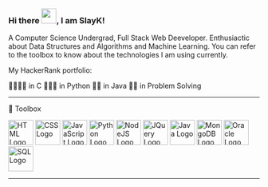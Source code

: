 ### Hi there <img src="https://raw.githubusercontent.com/MartinHeinz/MartinHeinz/master/wave.gif" width="30px">, I am SlayK!


A Computer Science Undergrad, Full Stack Web Deeveloper. Enthusiactic about Data Structures and Algorithms and Machine Learning. You can refer to the toolbox to know about the technologies I am using currently.

My HackerRank portfolio:

🌟🌟🌟🌟 in C
🌟🌟🌟 in Python
🌟🌟 in Java 
🌟🌟 in Problem Solving


---

🧰 Toolbox

<img src="https://cdn.worldvectorlogo.com/logos/html5.svg" alt="HTML Logo" width="50" height="50"/>  <img src="https://cdn.worldvectorlogo.com/logos/css3.svg" alt="CSS Logo" width="50" height="50"/>  <img src="https://cdn.worldvectorlogo.com/logos/logo-javascript.svg" alt="JavaScript Logo" width="50" height="50"/>  <img src="https://cdn.worldvectorlogo.com/logos/python-3.svg" alt="Python Logo" width="50" height="50"/>  <img src="https://cdn.worldvectorlogo.com/logos/nodejs-1.svg" alt="NodeJS Logo" width="50" height="50"/>  <img src="https://cdn.worldvectorlogo.com/logos/jquery-2.svg" alt="JQuery Logo" width="50" height="50"/>  <img src="https://cdn.worldvectorlogo.com/logos/java-4.svg" alt="Java Logo" width="50" height="50"/>  <img src="https://cdn.worldvectorlogo.com/logos/mongodb.svg" alt="MongoDB Logo" width="50" height="50"/>  <img src="https://cdn.worldvectorlogo.com/logos/oracle-6.svg" alt="Oracle Logo" width="50" height="50"/>  <img src="https://cdn.worldvectorlogo.com/logos/t-sql.svg" alt="SQL Logo" width="50" height="50"/>

---

<!--
**slayk/slayk** is a ✨ _special_ ✨ repository because its `README.md` (this file) appears on your GitHub profile.

Here are some ideas to get you started:

- 🔭 I’m currently working on ...
- 🌱 I’m currently learning ...
- 👯 I’m looking to collaborate on ...
- 🤔 I’m looking for help with ...
- 💬 Ask me about ...
- 📫 How to reach me: ...
- 😄 Pronouns: ...
- ⚡ Fun fact: ...
-->
